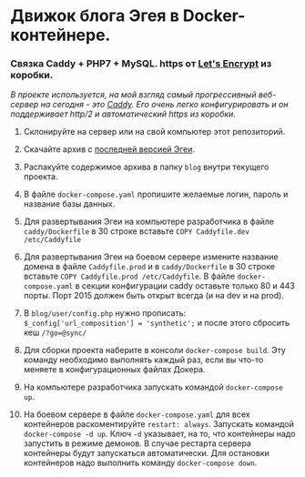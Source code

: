 # Движок блога Эгея в Docker-контейнере.
### Связка Caddy + PHP7 + MySQL. https от [Let's Encrypt](https://letsencrypt.org/) из коробки.

_В проекте используется, на мой взгляд самый прогрессивный веб-сервер на сегодня - это [Caddy](https://caddyserver.com/). Его очень легко конфигурировать и он поддерживает http/2 и автоматический https из коробки._

1. Склонируйте на сервер или на свой компьютер этот репозиторий.

2. Скачайте архив с [последней версией Эгеи](http://blogengine.ru/get/).

3. Распакуйте содержимое архива в папку `blog` внутри текущего проекта.

4. В файле `docker-compose.yaml` пропишите желаемые логин, пароль и название базы данных.

5. Для развертывания Эгеи на компьютере разработчика в файле `caddy/Dockerfile` в 30 строке вставьте `COPY Caddyfile.dev /etc/Caddyfile`

6. Для развертывания Эгеи на боевом сервере измените название домена в файле `Caddyfile.prod` и в `caddy/Dockerfile` в 30 строке вставьте `COPY Caddyfile.prod /etc/Caddyfile`. В файле `docker-compose.yaml` в секции конфигурации caddy оставьте только 80 и 443 порты.
Порт 2015 должен быть открыт всегда (и на dev и на prod).

7. В  `blog/user/config.php` нужно прописать: `$_config['url_composition'] = 'synthetic';` и после этого сбросить кеш `/?go=@sync/`

8. Для сборки проекта наберите в консоли `docker-compose build`. Эту команду необходимо выполнять каждый раз, если вы что-то меняете в конфигурационных файлах Докера.

8. На компьютере разработчика запускать командой `docker-compose up`.

9. На боевом сервере в файле `docker-compose.yaml` для всех контейнеров раскоментируйте `restart: always`. 
Запускать командой `docker-compose -d up`. Ключ `-d` указывает, на то, что контейнеры надо запустить в режиме демонов. В случае рестарта сервера контейнеры будут запускаться автоматически. Для остановки контейнеров надо выполнить команду `docker-compose down`.
